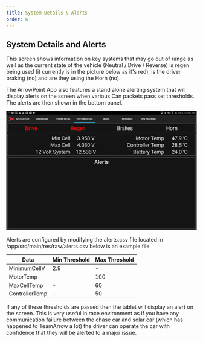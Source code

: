 ```yaml
---
title: System Details & Alerts
order: 6
---
```


## System Details and Alerts
This screen shows information on key systems that may go out of range as well as the current state of the vehicle (Neutral / Drive / Reverse) is regen being used (it currently is in the picture below as it's red), is the driver braking (no) and are they using the Horn (no).

The ArrowPoint App also features a stand alone alerting system that will display alerts on the screen when various Can packets pass set thresholds. The alerts are then shown in the bottom panel.

![Example of the Arrowpoint Android Alerts](images/android_alerts.png)

Alerts are configured by modifying the alerts.csv file located in /app/src/main/res/raw/alerts.csv below is an example file

| Data           | Min Threshold | Max Threshold |
| -------------- | ------------- | ------------- |
| MinimumCellV   | 2.9           | -             |
| MotorTemp      | -             | 100           |
| MaxCellTemp    | -             | 60            |
| ControllerTemp | -             | 50            |

If any of these thresholds are passed then the tablet will display an alert on the screen. This is very useful in race environment as if you have any communication failure between the chase car and solar car (which has happened to TeamArrow a lot) the driver can operate the car with confidence that they will be alerted to a major issue.
